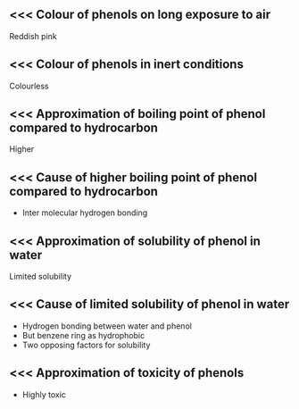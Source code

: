<<<
 Colour of phenols on long exposure to air
---

Reddish pink


>>> 
<<<
 Colour of phenols in inert conditions
---

Colourless


>>> 
<<<
 Approximation of boiling point of phenol compared to hydrocarbon
---

Higher


>>> 
<<<
 Cause of higher boiling point of phenol compared to hydrocarbon
---

- Inter molecular hydrogen bonding


>>> 
<<<
 Approximation of solubility of phenol in water
---

Limited solubility


>>> 
<<<
 Cause of limited solubility of phenol in water
---

- Hydrogen bonding between water and phenol
- But benzene ring as hydrophobic
- Two opposing factors for solubility


>>> 
<<<
 Approximation of toxicity of phenols
---

- Highly toxic

>>> 

